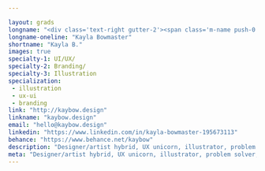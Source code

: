 ```yaml
---

layout: grads
longname: "<div class='text-right gutter-2'><span class='m-name push-0'>Kayla<br>Bowmaster</span></div>"
longname-oneline: "Kayla Bowmaster"
shortname: "Kayla B."
images: true
specialty-1: UI/UX/
specialty-2: Branding/
specialty-3: Illustration
specialization:
 - illustration
 - ux-ui
 - branding
link: "http://kaybow.design"
linkname: "kaybow.design"
email: "hello@kaybow.design"
linkedin: "https://www.linkedin.com/in/kayla-bowmaster-195673113"
behance: "https://www.behance.net/kaybow"
description: "Designer/artist hybrid, UX unicorn, illustrator, problem solver, and game board game geek. Inspired by everything and always learning."
meta: "Designer/artist hybrid, UX unicorn, illustrator, problem solver, and game board game geek. Inspired by everything and always learning."
---
```

